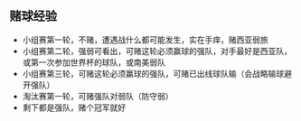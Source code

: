 ## 赌球经验
- 小组赛第一轮，不赌，遭遇战什么都可能发生，实在手痒，赌西亚弱旅
- 小组赛第二轮，强弱可看出，可赌这轮必须赢球的强队，对手最好是西亚队，或第一次参加世界杯的球队，或南美弱队
- 小组赛第三轮，可赌这轮必须赢球的强队，可赌已出线球队输（会战略输球避开强队）
- 淘汰赛第一轮，可赌强队对弱队（防守弱）
- 剩下都是强队，赌个冠军就好


